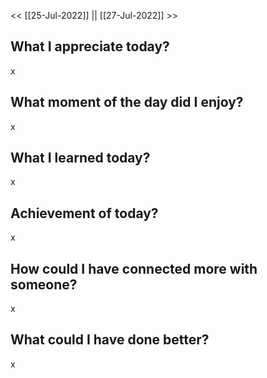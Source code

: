 
<< [[25-Jul-2022]] || [[27-Jul-2022]] >>




## What I appreciate today? 
x


## What moment of the day did I enjoy? 

x


##  What I learned today? 

x


## Achievement of today? 

x


## How could I have connected more with someone? 

x


## What could I have done better? 

x


